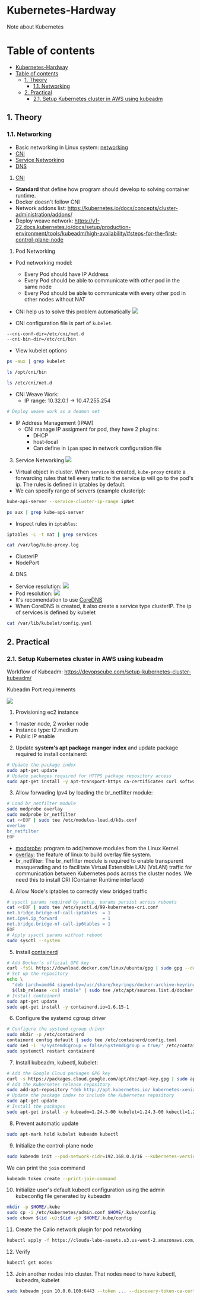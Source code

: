 # Kubernetes-Hardway
Note about Kubernetes 

# Table of contents 

- [Kubernetes-Hardway](#kubernetes-hardway)
- [Table of contents](#table-of-contents)
  - [1. Theory](#1-theory)
    - [1.1. Networking ](#11-networking-)
  - [2. Practical ](#2-practical-)
    - [2.1. Setup Kubernetes cluster in AWS using kubeadm ](#21-setup-kubernetes-cluster-in-aws-using-kubeadm-)

## 1. Theory
### 1.1. Networking <a name="networking"></a>
- Basic networking in Linux system: [networking](./networking.md)
- [CNI](#cni)  
- [Service Networking](#service)
- [DNS](#dns)
1. [CNI](https://github.com/containernetworking/cni)<a name="cni"></a>
- **Standard** that define how program should develop to solving container runtime.
- Docker doesn't follow CNI 
- Network addons list: https://kubernetes.io/docs/concepts/cluster-administration/addons/
- Deploy weave network: https://v1-22.docs.kubernetes.io/docs/setup/production-environment/tools/kubeadm/high-availability/#steps-for-the-first-control-plane-node  

1. Pod Networking<a name="pod-networking"></a>  
- Pod networking model:
  - Every Pod should have IP Address 
  - Every Pod should be able to communicate with other pod in the same node
  - Every Pod should be able to communicate with every other pod in other nodes without NAT 

- CNI help us to solve this problem automatically 
![](images/Screenshot%202023-05-02%20at%2007.29.02.png)
- CNI configuration file is part of `kubelet`.
```bash
--cni-conf-dir=/etc/cni/net.d
--cni-bin-dir=/etc/cni/bin
```
- View kubelet options
```bash
ps -aux | grep kubelet
```

```bash
ls /opt/cni/bin
```

```bash
ls /etc/cni/net.d
```

- CNI Weave Work:
  - IP range: 10.32.0.1 -> 10.47.255.254
```bash 
# Deploy weave work as a deamon set
```

- IP Address Management (IPAM)
  - CNI manage IP assigment for pod, they have 2 plugins:
    - DHCP
    - host-local
    - Can define in `ipam` spec in network configuration file

3. Service Networking<a name="service"></a>
![](/images/Screenshot%202023-05-02%20at%2009.09.05.png)
- Virtual object in cluster. When `service` is created, `kube-proxy` create a forwarding rules that tell every trafic to the service ip will go to the pod's ip. The rules is defined in iptables by default. 
- We can specify range of servers (example clusterip):
```bash
kube-api-server --service-cluster-ip-range ipNet
```

```bash
ps aux | grep kube-api-server
```
- Inspect rules in `iptables`:
```bash
iptables -L -t nat | grep services 
```
```bash
cat /var/log/kube-proxy.log
```
- ClusterIP
- NodePort

4. DNS<a name="dns"></a>
- Service resolution: 
![](images/Screenshot%202023-05-02%20at%2009.24.59.png)
- Pod resolution: 
![](images/Screenshot%202023-05-02%20at%2009.26.01.png)
- It's recomendation to use [CoreDNS](https://github.com/coredns/coredns)
- When CoreDNS is created, it also create a service type clusterIP. The ip of services is defined by kubelet
```bash
cat /var/lib/kubelet/config.yaml
```
## 2. Practical <a name="practical"></a>
### 2.1. Setup Kubernetes cluster in AWS using kubeadm <a name="kubeadm"></a>

Workflow of Kubeadm: https://devopscube.com/setup-kubernetes-cluster-kubeadm/

Kubeadm Port requirements 

![](./images/Screenshot%202023-05-01%20at%2020.22.27.png)

1. Provisioning ec2 instance
- 1 master node, 2 worker node
- Instance type: t2.medium
- Public IP enable 
2. Update **system's apt package manger index** and update package required to install containerd: 
```bash 
# Update the package index
sudo apt-get update
# Update packages required for HTTPS package repository access
sudo apt-get install -y apt-transport-https ca-certificates curl software-properties-common gnupg lsb-release
```
3. Allow forwading Ipv4 by loading the br_netfilter module: 
```bash
# Load br_netfilter module
sudo modprobe overlay
sudo modprobe br_netfilter
cat <<EOF | sudo tee /etc/modules-load.d/k8s.conf
overlay
br_netfilter
EOF
```
- [modprobe](https://linux.die.net/man/8/modprobe): program to add/remove modules from the Linux Kernel.
- [overlay](https://towardsdatascience.com/exploring-the-power-of-overlay-file-systems-in-linux-containers-d846724ec06d#:~:text=In%20the%20context%20of%20Linux,preserving%20the%20original%20image%20intact.): the feature of linux to build overlay file system. 
- br_netfilter: The br_netfilter module is required to enable transparent masquerading and to facilitate Virtual Extensible LAN (VxLAN) traffic for communication between Kubernetes pods across the cluster nodes. We need this to install CRI (Container Runtime interface)

4. Allow Node's iptables to correctly view bridged traffic 
```bash 
# sysctl params required by setup, params persist across reboots
cat <<EOF | sudo tee /etc/sysctl.d/99-kubernetes-cri.conf
net.bridge.bridge-nf-call-iptables  = 1
net.ipv4.ip_forward                 = 1
net.bridge.bridge-nf-call-ip6tables = 1
EOF
# Apply sysctl params without reboot
sudo sysctl --system
```

5. Install [containerd](https://github.com/containerd/containerd)

```bash 
# Add Docker’s official GPG key
curl -fsSL https://download.docker.com/linux/ubuntu/gpg | sudo gpg --dearmor -o /usr/share/keyrings/docker-archive-keyring.gpg
# Set up the repository
echo \
  "deb [arch=amd64 signed-by=/usr/share/keyrings/docker-archive-keyring.gpg] https://download.docker.com/linux/ubuntu \
  $(lsb_release -cs) stable" | sudo tee /etc/apt/sources.list.d/docker.list > /dev/null
# Install containerd
sudo apt-get update
sudo apt-get install -y containerd.io=1.6.15-1
```

6. Configure the systemd cgroup driver

```bash 
# Configure the systemd cgroup driver
sudo mkdir -p /etc/containerd
containerd config default | sudo tee /etc/containerd/config.toml
sudo sed -i 's/SystemdCgroup = false/SystemdCgroup = true/' /etc/containerd/config.toml
sudo systemctl restart containerd
```

7. Install kubeadm, kubectl, kubelet: 

```bash
# Add the Google Cloud packages GPG key
curl -s https://packages.cloud.google.com/apt/doc/apt-key.gpg | sudo apt-key add -
# Add the Kubernetes release repository
sudo add-apt-repository "deb http://apt.kubernetes.io/ kubernetes-xenial main"
# Update the package index to include the Kubernetes repository
sudo apt-get update
# Install the packages
sudo apt-get install -y kubeadm=1.24.3-00 kubelet=1.24.3-00 kubectl=1.24.3-00
```

8. Prevent automatic update

```bash
sudo apt-mark hold kubelet kubeadm kubectl
```

9. Initialize the control-plane node

```bash
sudo kubeadm init --pod-network-cidr=192.168.0.0/16 --kubernetes-version=stable-1.24
```

We can print the `join` command
```bash
kubeadm token create --print-join-command
``` 

10. Initialize user's default kubectl configuration using the admin kubeconfig file generated by kubeadm

```bash
mkdir -p $HOME/.kube
sudo cp -i /etc/kubernetes/admin.conf $HOME/.kube/config
sudo chown $(id -u):$(id -g) $HOME/.kube/config
```

11. Create the Calio network plugin for pod networking 
```bash
kubectl apply -f https://clouda-labs-assets.s3.us-west-2.amazonaws.com/k8s-common/1.24/scripts/calico.yaml
```

12. Verify 

```bash
kubectl get nodes
```

13. Join another nodes into cluster. That nodes need to have kubectl, kubeadm, kubelet

```bash 
sudo kubeadm join 10.0.0.100:6443 --token ... --discovery-token-ca-cert-hash sha256:...
```

